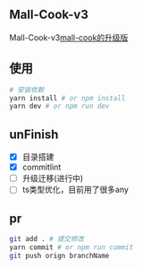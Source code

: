 <!--
 * @Author: June
 * @Description: 
 * @Date: 2023-01-17 12:46:35
 * @LastEditors: June
 * @LastEditTime: 2023-01-20 22:26:12
-->
## Mall-Cook-v3
Mall-Cook-v3[mall-cook的升级版](https://github.com/wangyuan389/mall-cook)

## 使用
```bash
# 安装依赖
yarn install # or npm install
yarn dev # or npm run dev
```

## unFinish
- [x] 目录搭建
- [x] commitlint
- [ ] 升级迁移(进行中)
- [ ] ts类型优化，目前用了很多any

## pr
```bash
git add . # 提交修改
yarn commit # or npm run commit
git push orign branchName
```

